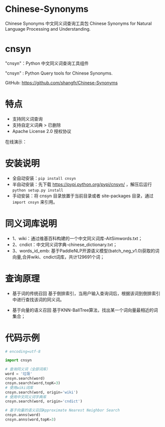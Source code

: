 # Chinese-Synonyms
Chinese Synonyms 中文同义词查询工具包
Chinese Synonyms for Natural Language Processing and Understanding.

cnsyn
=====

"cnsyn"：Python 中文同义词查询工具组件

"cnsyn" : Python Query tools for Chinese Synonyms.

GitHub: https://github.com/shangfr/Chinese-Synonyms

特点
====

-  支持同义词查询
-  支持自定义词典 > 已删除
-  Apache License 2.0 授权协议

在线演示： 

安装说明
========

-  全自动安装：``pip install cnsyn``
-  半自动安装：先下载 https://pypi.python.org/pypi/cnsyn/ ，解压后运行 ``python setup.py install``
-  手动安装：将 cnsyn 目录放置于当前目录或者 site-packages 目录，通过 ``import cnsyn`` 来引用。


同义词库说明
========
- 1、wiki：通过维基百科构建的一个中文同义词库-AitSimwords.txt；
- 2、cndict：中文同义词字典-chinese_dictionary.txt；
- 3、words_id_emb: 基于PaddleNLP开源语义模型(batch_neg_v1.0)获取的词向量,合并wiki、cndict词库，共计129691个词； 

查询原理
========
- 基于词的传统召回
    基于倒排索引，当用户输入查询词后，根据该词到倒排索引中进行查找该词的同义词。
    
- 基于向量的语义召回
    基于KNN-BallTree算法，找出某一个词向量最相近的词集合；

代码示例
========
```python
# encoding=utf-8

import cnsyn

# 查询同义词（全部词库）
word = '垃圾'
cnsyn.search(word)
cnsyn.search(word,topK=3)
# 使用wiki词库
cnsyn.search(word, origin='wiki')
# 使用中文同义词字典库
cnsyn.search(word, origin='cndict')

# 基于向量的语义召回Approximate Nearest Neighbor Search 
cnsyn.anns(word)
cnsyn.anns(word,topK=3)

```